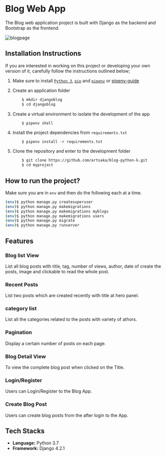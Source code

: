 

# Blog Web App

The Blog web application project is built with Django as the backend and Bootstrap as the frontend.

![blogpage](https://github.com/artsaka/blog-python-k/assets/103473820/9ae6b394-23e5-4b3e-bcfd-93b36a9529e6)


## Installation Instructions

If you are interested in working on this project or developing your own version of it, carefully follow the instructions outlined below;

1. Make sure to install [` Python 3 `](https://www.python.org/downloads/), [` pip `](https://pip.pypa.io/en/stable/cli/pip_install/) and [` pipenv `](https://docs.python-guide.org/dev/virtualenvs/) or [pipenv-guide](https://realpython.com/pipenv-guide/)
2. Create an application folder
   
    ```bash
        $ mkdir djangoblog
        $ cd djangoblog
    ```
3. Create a virtual environment to isolate the development of the app
    ```bash
        $ pipenv shell        
    ``` 
4. Install the project dependencies from `requirements.txt`
    ```
        $ pipenv install -r requirements.txt
    ```
5. Clone the repository and enter to the development folder
   
    ```bash
        $ git clone https://github.com/artsaka/blog-python-k.git
        $ cd myproject
    ```

## How to run  the project?

Make sure you are in `env` and then do the following each at a time.

```bash
(env)$ python manage.py createsuperuser
(env)$ python manage.py makemigrations
(env)$ python manage.py makemigrations myblogs
(env)$ python manage.py makemigrations users
(env)$ python manage.py migrate
(env)$ python manage.py runserver
```

## Features

### Blog list View
List all blog posts with title, tag, number of views, author, date of create the posts, image and clickable to read the whole post.

### Recent Posts
List two posts which are created recently with title at hero panel.

### category list
List all the categories related to the posts with variety of athors.

### Pagination
Display a certain number of posts on each page.

### Blog Detail View
To view the complete blog post when clicked on the Title.

### Login/Register
Users can Login/Register to the Blog App.

### Create Blog Post
Users can create blog posts from the after login to the App.

## Tech Stacks

* **Language:**  Python 3.7
* **Framework:** Django 4.2.1

